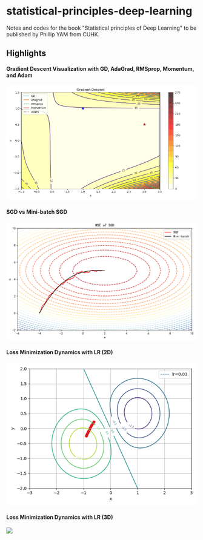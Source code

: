 # statistical-principles-deep-learning
Notes and codes for the book "Statistical principles of Deep Learning" to be published by Phillip YAM from CUHK.

## Highlights

#### Gradient Descent Visualization with GD, AdaGrad, RMSprop, Momentum, and Adam

<img src="./figures/GD_visualization.gif" width="800">

#### SGD vs Mini-batch SGD

<img src="./figures/SGD_vs_Minibatch.png" width="700">

#### Loss Minimization Dynamics with LR (2D)

<img src="./figures/SGD.gif" width="650">

#### Loss Minimization Dynamics with LR (3D)

<img src="./figures/SGD_3d.gif" width="700">





